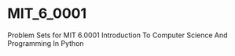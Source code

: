 # MIT_6_0001
Problem Sets for MIT 6.0001 Introduction To Computer Science And Programming In Python
